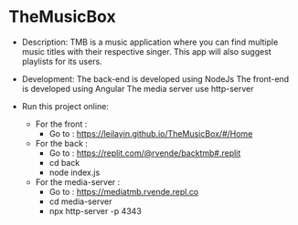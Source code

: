 # TheMusicBox

- Description:
    TMB is a music application where you can find multiple music titles with their respective singer. This app will also suggest playlists for its users.

- Development:
    The back-end is developed using NodeJs
    The front-end is developed using Angular
    The media server use http-server
    
 - Run this project online:
    - For the front : 
        - Go to : https://leilayin.github.io/TheMusicBox/#/Home
    - For the back : 
        - Go to : https://replit.com/@rvende/backtmb#.replit
        - cd back
        - node index.js
    - For the media-server :
        - Go to : https://mediatmb.rvende.repl.co
        - cd media-server
        - npx http-server -p 4343
        
